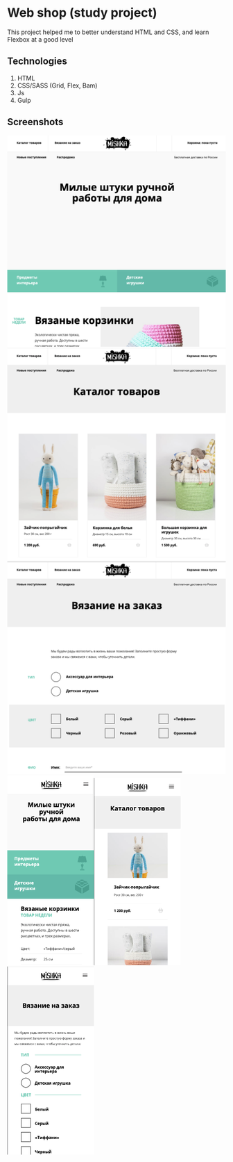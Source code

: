 # Web shop (study project)

This project helped me to better understand HTML and CSS, and learn Flexbox at a good level

## Technologies

1. HTML
2. CSS/SASS (Grid, Flex, Bam)
3. Js
4. Gulp

## Screenshots

  <img src="./screen/1.png" width="600" alt="screenshoot">
  <img src="./screen/2.png" width="600" alt="screenshoot">
  <img src="./screen/3.png" width="600" alt="screenshoot">
  <img src="./screen/4.png" display="inline-block" width="200" alt="screenshoot"><img display="inline-block" src="./screen/5.png" width="200" alt="screenshoot"><img display="inline-block" src="./screen/6.png" width="200" alt="screenshoot">


